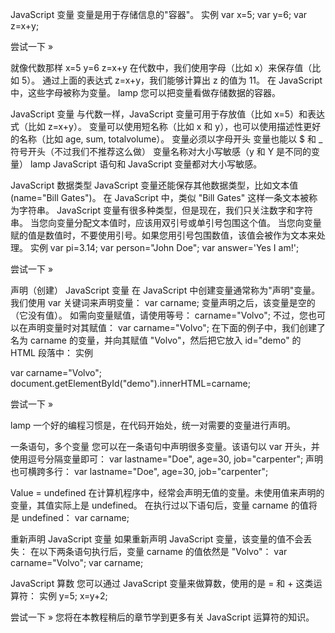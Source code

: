 JavaScript 变量
变量是用于存储信息的"容器"。
实例
var x=5;
var y=6;
var z=x+y;

尝试一下 »

就像代数那样
x=5
y=6
z=x+y
在代数中，我们使用字母（比如 x）来保存值（比如 5）。
通过上面的表达式 z=x+y，我们能够计算出 z 的值为 11。
在 JavaScript 中，这些字母被称为变量。
lamp	您可以把变量看做存储数据的容器。

JavaScript 变量
与代数一样，JavaScript 变量可用于存放值（比如 x=5）和表达式（比如 z=x+y）。
变量可以使用短名称（比如 x 和 y），也可以使用描述性更好的名称（比如 age, sum, totalvolume）。
变量必须以字母开头
变量也能以 $ 和 _ 符号开头（不过我们不推荐这么做）
变量名称对大小写敏感（y 和 Y 是不同的变量）
lamp	JavaScript 语句和 JavaScript 变量都对大小写敏感。

JavaScript 数据类型
JavaScript 变量还能保存其他数据类型，比如文本值 (name="Bill Gates")。
在 JavaScript 中，类似 "Bill Gates" 这样一条文本被称为字符串。
JavaScript 变量有很多种类型，但是现在，我们只关注数字和字符串。
当您向变量分配文本值时，应该用双引号或单引号包围这个值。
当您向变量赋的值是数值时，不要使用引号。如果您用引号包围数值，该值会被作为文本来处理。
实例
var pi=3.14;
var person="John Doe";
var answer='Yes I am!';

尝试一下 »

声明（创建） JavaScript 变量
在 JavaScript 中创建变量通常称为"声明"变量。
我们使用 var 关键词来声明变量：
var carname;
变量声明之后，该变量是空的（它没有值）。
如需向变量赋值，请使用等号：
carname="Volvo";
不过，您也可以在声明变量时对其赋值：
var carname="Volvo";
在下面的例子中，我们创建了名为 carname 的变量，并向其赋值 "Volvo"，然后把它放入 id="demo" 的 HTML 段落中：
实例
<p id="demo"></p>
var carname="Volvo";
document.getElementById("demo").innerHTML=carname;

尝试一下 »

lamp	一个好的编程习惯是，在代码开始处，统一对需要的变量进行声明。

一条语句，多个变量
您可以在一条语句中声明很多变量。该语句以 var 开头，并使用逗号分隔变量即可：
var lastname="Doe", age=30, job="carpenter";
声明也可横跨多行：
var lastname="Doe",
age=30,
job="carpenter";

Value = undefined
在计算机程序中，经常会声明无值的变量。未使用值来声明的变量，其值实际上是 undefined。
在执行过以下语句后，变量 carname 的值将是 undefined：
var carname;

重新声明 JavaScript 变量
如果重新声明 JavaScript 变量，该变量的值不会丢失：
在以下两条语句执行后，变量 carname 的值依然是 "Volvo"：
var carname="Volvo"; 
var carname;

JavaScript 算数
您可以通过 JavaScript 变量来做算数，使用的是 = 和 + 这类运算符：
实例
y=5;
x=y+2;

尝试一下 »
您将在本教程稍后的章节学到更多有关 JavaScript 运算符的知识。